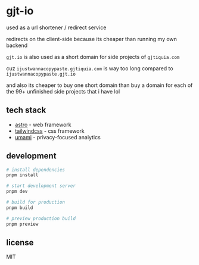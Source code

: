 # gjt-io

used as a url shortener / redirect service

redirects on the client-side because its cheaper than running my own backend

`gjt.io` is also used as a short domain for side projects of `gjtiquia.com`

cuz `ijustwannacopypaste.gjtiquia.com` is way too long compared to `ijustwannacopypaste.gjt.io`

and also its cheaper to buy one short domain than buy a domain for each of the 99+ unfinished side projects that i have lol

## tech stack

- [astro](https://astro.build/) - web framework
- [tailwindcss](https://tailwindcss.com/) - css framework
- [umami](https://umami.is/) - privacy-focused analytics

## development

```bash
# install dependencies
pnpm install

# start development server
pnpm dev

# build for production
pnpm build

# preview production build
pnpm preview
```

## license

MIT
